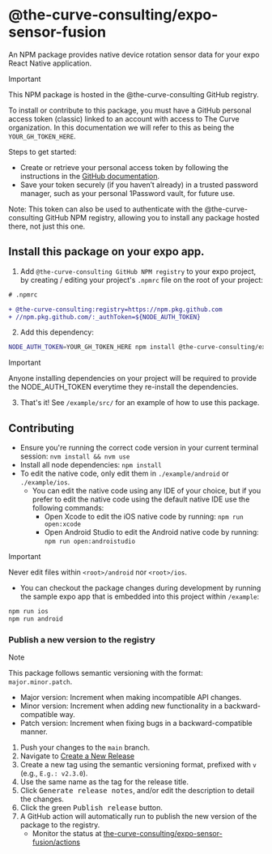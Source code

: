 # @the-curve-consulting/expo-sensor-fusion

An NPM package provides native device rotation sensor data for your expo React Native application.

> [!IMPORTANT]
>
> This NPM package is hosted in the @the-curve-consulting GitHub registry.
>
> To install or contribute to this package, you must have a GitHub personal access token (classic) linked to an account
> with access to The Curve organization. In this documentation we will refer to this as being the `YOUR_GH_TOKEN_HERE`.
>
> Steps to get started:
> - Create or retrieve your personal access token by following the instructions in the [GitHub documentation](https://docs.github.com/en/authentication/keeping-your-account-and-data-secure/managing-your-personal-access-tokens#creating-a-personal-access-token-classic).
> - Save your token securely (if you haven’t already) in a trusted password manager, such as your personal 1Password vault, for future use.
>
> Note: This token can also be used to authenticate with the @the-curve-consulting GitHub NPM registry, allowing you to install any package hosted there, not just this one.

## Install this package on your expo app.

1. Add `@the-curve-consulting GitHub NPM registry` to your expo project, by creating / editing your project's `.npmrc` file on the root of your project:

```diff
# .npmrc

+ @the-curve-consulting:registry=https://npm.pkg.github.com
+ //npm.pkg.github.com/:_authToken=${NODE_AUTH_TOKEN}
```

2. Add this dependency:

```bash
NODE_AUTH_TOKEN=YOUR_GH_TOKEN_HERE npm install @the-curve-consulting/expo-sensor-fusion
```

> [!IMPORTANT]
>
> Anyone installing dependencies on your project will be required to provide the NODE_AUTH_TOKEN everytime they re-install the dependencies.


3. That's it! See `/example/src/` for an example of how to use this package.

## Contributing

- Ensure you're running the correct code version in your current terminal session: `nvm install && nvm use`
- Install all node dependencies: `npm install`
- To edit the native code, only edit them in `./example/android` or `./example/ios`.
  - You can edit the native code using any IDE of your choice, but if you prefer to edit the native code using the default native IDE use the following commands:
    - Open Xcode to edit the iOS native code by running: `npm run open:xcode`
    - Open Android Studio to edit the Android native code by running: `npm run open:androistudio`

> [!IMPORTANT]
>
> Never edit files within `<root>/android` nor `<root>/ios`.

- You can checkout the package changes during development by running the sample expo app that is embedded into this project within `/example`:

```bash
npm run ios
npm run android
```

### Publish a new version to the registry

> [!NOTE]
>
> This package follows semantic versioning with the format: `major.minor.patch`.
> - Major version: Increment when making incompatible API changes.
> - Minor version: Increment when adding new functionality in a backward-compatible way.
> - Patch version: Increment when fixing bugs in a backward-compatible manner.

1. Push your changes to the `main` branch.
2. Navigate to [Create a New Release](https://github.com/the-curve-consulting/expo-sensor-fusion/releases/new)
3. Create a new tag using the semantic versioning format, prefixed with `v` (e.g., `E.g.: v2.3.0`).
4. Use the same name as the tag for the release title.
5. Click <kbd>Generate release notes</kbd>, and/or edit the description to detail the changes.
6. Click the green <kbd>Publish release</kbd> button.
7. A GitHub action will automatically run to publish the new version of the package to the registry.
   - Monitor the status at [the-curve-consulting/expo-sensor-fusion/actions](https://github.com/the-curve-consulting/expo-sensor-fusion/actions)
